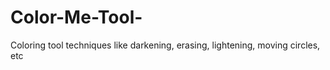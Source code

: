 # Color-Me-Tool-
Coloring tool techniques like darkening, erasing, lightening, moving circles, etc 
